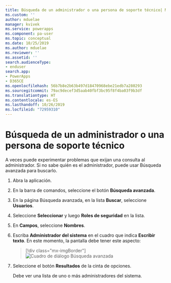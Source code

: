 ```yaml
---
title: Búsqueda de un administrador o una persona de soporte técnico| Microsoft Docs
ms.custom: ''
author: mduelae
manager: kvivek
ms.service: powerapps
ms.component: pa-user
ms.topic: conceptual
ms.date: 10/25/2019
ms.author: mduelae
ms.reviewer: ''
ms.assetid: ''
search.audienceType:
- enduser
search.app:
- PowerApps
- D365CE
ms.openlocfilehash: 56b7b8e2b63b497d18470968ebe21edb7a280293
ms.sourcegitcommit: 79ac9decef3d5aab40fbf3bc95f8f4ba03f9b3df
ms.translationtype: HT
ms.contentlocale: es-ES
ms.lasthandoff: 10/26/2019
ms.locfileid: "72959310"
---
```

# <a name="find-your-administrator-or-support-person"></a>Búsqueda de un administrador o una persona de soporte técnico 

A veces puede experimentar problemas que exijan una consulta al administrador. Si no sabe quién es el administrador, puede usar Búsqueda avanzada para buscarlo.  
  
1. Abra la aplicación.  
  
2. En la barra de comandos, seleccione el botón **Búsqueda avanzada**.
  
3. En la página Búsqueda avanzada, en la lista **Buscar**, seleccione **Usuarios**.  
  
4. Seleccione **Seleccionar** y luego **Roles de seguridad** en la lista.  
  
5. En **Campos**, seleccione **Nombres**.  
  
6. Escriba **Administrador del sistema** en el cuadro que indica **Escribir texto**. En este momento, la pantalla debe tener este aspecto:  
     
   > [!div class="mx-imgBorder"]
   > ![Cuadro de diálogo Búsqueda avanzada](media/find-admnistrator-advanced-find-complete.png "Cuadro de diálogo Búsqueda avanzada")  
  
7. Seleccione el botón **Resultados** de la cinta de opciones.  
  
   Debe ver una lista de uno o más administradores del sistema.  
  
